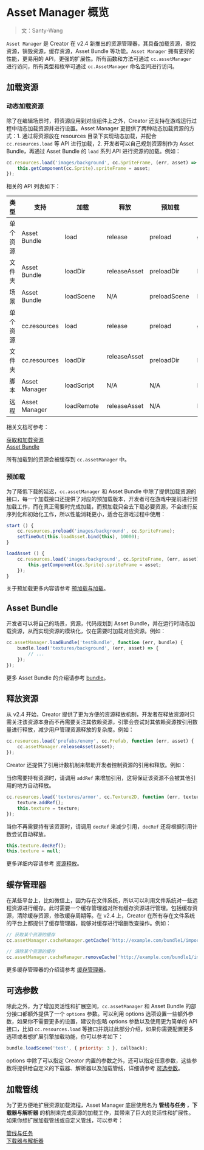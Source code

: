 # Asset Manager 概览

> 文：Santy-Wang

`Asset Manager` 是 Creator 在 v2.4 新推出的资源管理器，其具备加载资源，查找资源，销毁资源，缓存资源，Asset Bundle 等功能。`Asset Manager` 拥有更好的性能，更易用的 API，更强的扩展性。所有函数和方法可通过 `cc.assetManager` 进行访问，所有类型和枚举可通过 `cc.AssetManager` 命名空间进行访问。

## 加载资源

### 动态加载资源

除了在编辑场景时，将资源应用到对应组件上之外，Creator 还支持在游戏运行过程中动态加载资源并进行设置。Asset Manager 更提供了两种动态加载资源的方式：1. 通过将资源放在 resources 目录下实现动态加载，并配合 `cc.resources.load` 等 API 进行加载，2. 开发者可以自己规划资源制作为 Asset Bundle，再通过 Asset Bundle 的 `load` 系列 API 进行资源的加载。例如：

```js
cc.resources.load('images/background', cc.SpriteFrame, (err, asset) => {
    this.getComponent(cc.Sprite).spriteFrame = asset;
});
```
相关的 API 列表如下：

类型 | 支持 | 加载 | 释放 | 预加载 | 获取
-- | -- | -- | -- | -- | --
单个资源 | Asset Bundle | load | release | preload | get
文件夹 | Asset Bundle | loadDir | releaseAsset | preloadDir  | N/A
场景 | Asset Bundle | loadScene | N/A | preloadScene  | N/A
单个资源 | cc.resources | load | release  | preload  | get
文件夹 | cc.resources | loadDir | releaseAsset  | preloadDir  | N/A
脚本 | Asset Manager | loadScript | N/A  | N/A   | N/A
远程 | Asset Manager | loadRemote  | releaseAsset  | N/A | N/A

相关文档可参考：

[获取和加载资源](../scripting/load-assets.md)<br>
[Asset Bundle](../scripting/asset-bundle.md)

所有加载到的资源会被缓存到 `cc.assetManager` 中。

### 预加载

为了降低下载的延迟，`cc.assetManager` 和 Asset Bundle 中除了提供加载资源的接口，每一个加载接口还提供了对应的预加载版本，开发者可在游戏中提前进行预加载工作，而在真正需要时完成加载，而预加载只会去下载必要资源，不会进行反序列化和初始化工作，所以性能消耗更小，适合在游戏过程中使用：

```js
start () {
    cc.resources.preload('images/background', cc.SpriteFrame);
    setTimeOut(this.loadAsset.bind(this), 10000);
}

loadAsset () {
    cc.resources.load('images/background', cc.SpriteFrame, (err, asset) => {
        this.getComponent(cc.Sprite).spriteFrame = asset;
    });
}
```

关于预加载更多内容请参考 [预加载与加载](preload-load.md)。

## Asset Bundle

开发者可以将自己的场景，资源，代码规划到 Asset Bundle，并在运行时动态加载资源，从而实现资源的模块化，仅在需要时加载对应资源。例如：

```js
cc.assetManager.loadBundle('testBundle', function (err, bundle) {
    bundle.load('textures/background', (err, asset) => {
        // ...
    });
});
```

更多 Asset Bundle 的介绍请参考 [bundle](bundle.md)。

## 释放资源

从 v2.4 开始，Creator 提供了更为方便的资源释放机制，开发者在释放资源时只需关注该资源本身而不再需要关注其依赖资源，引擎会尝试对其依赖资源按引用数量进行释放，减少用户管理资源释放的复杂度。例如：

```js
cc.resources.load('prefabs/enemy', cc.Prefab, function (err, asset) {
    cc.assetManager.releaseAsset(asset);
});
```
Creator 还提供了引用计数机制来帮助开发者控制资源的引用和释放。例如：

当你需要持有资源时，请调用 `addRef` 来增加引用，这将保证该资源不会被其他引用的地方自动释放。

```js
cc.resources.load('textures/armor', cc.Texture2D, function (err, texture) {
    texture.addRef();
    this.texture = texture;
});
```

当你不再需要持有该资源时，请调用 `decRef` 来减少引用，`decRef` 还将根据引用计数尝试自动释放。

```js
this.texture.decRef();
this.texture = null;
```

更多详细内容请参考 [资源释放](release-manager.md)。

## 缓存管理器

在某些平台上，比如微信上，因为存在文件系统，所以可以利用文件系统对一些远程资源进行缓存。此时需要一个缓存管理器对所有缓存资源进行管理。包括缓存资源，清除缓存资源，修改缓存周期等。在 v2.4 上，Creator 在所有存在文件系统的平台上都提供了缓存管理器，能够对缓存进行增删改查操作。例如：

```js
// 获取某个资源的缓存
cc.assetManager.cacheManager.getCache('http://example.com/bundle1/import/9a/9aswe123-dsqw-12xe-123xqawe12.json');

// 清除某个资源的缓存
cc.assetManager.cacheManager.removeCache('http://example.com/bundle1/import/9a/9aswe123-dsqw-12xe-123xqawe12.json');
```

更多缓存管理器的介绍请参考 [缓存管理器](cache-manager.md)。

## 可选参数

除此之外，为了增加灵活性和扩展空间，`cc.assetManager` 和 Asset Bundle 的部分接口都额外提供了一个 `options` 参数。可以利用 options 选项设置一些额外参数，如果你不需要更多的设置，建议你忽略 options 参数以及使用更为简单的 API 接口，比如 `cc.resources.load` 等接口并跳过此部分介绍，如果你需要配置更多选项或者想扩展引擎加载功能，你可以参考如下：

```js
bundle.loadScene('test', { priority: 3 }, callback);
```

options 中除了可以指定 Creator 内置的参数之外，还可以指定任意参数，这些参数将提供给自定义的下载器、解析器以及加载管线，详细请参考 [可选参数](options.md)。

## 加载管线

为了更方便地扩展资源加载流程，Asset Manager 底层使用名为 **管线与任务** ，**下载器与解析器** 的机制来完成资源的加载工作，其带来了巨大的灵活性和扩展性。如果你想扩展加载管线或自定义管线，可以参考：

[管线与任务](pipeline-task.md)<br>
[下载器与解析器](downloader-parser.md)